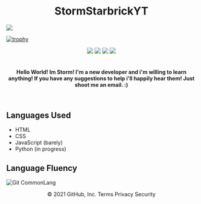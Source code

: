 <h1 align="center">StormStarbrickYT</h1>

![](https://komarev.com/ghpvc/?username=StormStarbrickYT&color=grey&style=plastic)

[![trophy](https://github-profile-trophy.vercel.app/?username=StormStarbrickYT&theme=onedark)](https://github.com/StormStarbrickYT/github-profile-trophy)

<div align="center">
  <a href="https://www.twitch.tv/STORMSTARBRICK"><img src="https://img.shields.io/badge/Twitch-9146FF?style=for-the-badge&logo=twitch&logoColor=white"></a>
  <a href="https://www.javascript.com"><img src="https://img.shields.io/badge/javascript%20-%23323330.svg?style=for-the-badge&logo=javascript"></a>
  <a href="https://www.typescriptlang.org"><img src="https://img.shields.io/badge/typescript-%23007ACC.svg?style=for-the-badge&logo=typescript&logoColor=white"></a>
  <img src="https://img.shields.io/badge/html5%20-%23E34F26.svg?style=for-the-badge&logo=html5&logoColor=white">
</div>
<br>

<!-- Descriptor !-->
<html>
  <h4>
<p align="center">Hello World! Im Storm! I'm a new developer and i'm willing to learn anything! If you have any suggestions to help i'll happily hear them! Just shoot me an email. :)</p>
<br>
  </h4>
</html>


## Languages Used
- HTML
- CSS
- JavaScript (barely)
- Python (in progress)

## Language Fluency
![Git CommonLang](https://github-readme-stats.vercel.app/api/top-langs/?username=StormStarbrickYT&hide_border=true&layout=compact&theme=tokyonight)

<!-- Licensing -->
<p align="center">
© 2021 GitHub, Inc.
Terms
Privacy
Security
</p>
